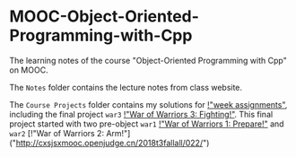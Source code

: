 # MOOC-Object-Oriented-Programming-with-Cpp

The learning notes of the course "Object-Oriented Programming with Cpp" on MOOC.

The ```Notes``` folder contains the lecture notes from class website.

The ```Course Projects``` folder contains my solutions for [!"week assignments"]("http://cxsjsxmooc.openjudge.cn/2018t3fallall/"), including the final project ```war3``` [!"War of Warriors 3: Fighting!"]("http://cxsjsxmooc.openjudge.cn/2018t3fallwar/1/"). This final project started with two pre-object ```war1``` [!"War of Warriors 1: Prepare!"]("http://cxsjsxmooc.openjudge.cn/2018t3fallall/013/") and ```war2``` [!"War of Warriors 2: Arm!"] ("http://cxsjsxmooc.openjudge.cn/2018t3fallall/022/")
